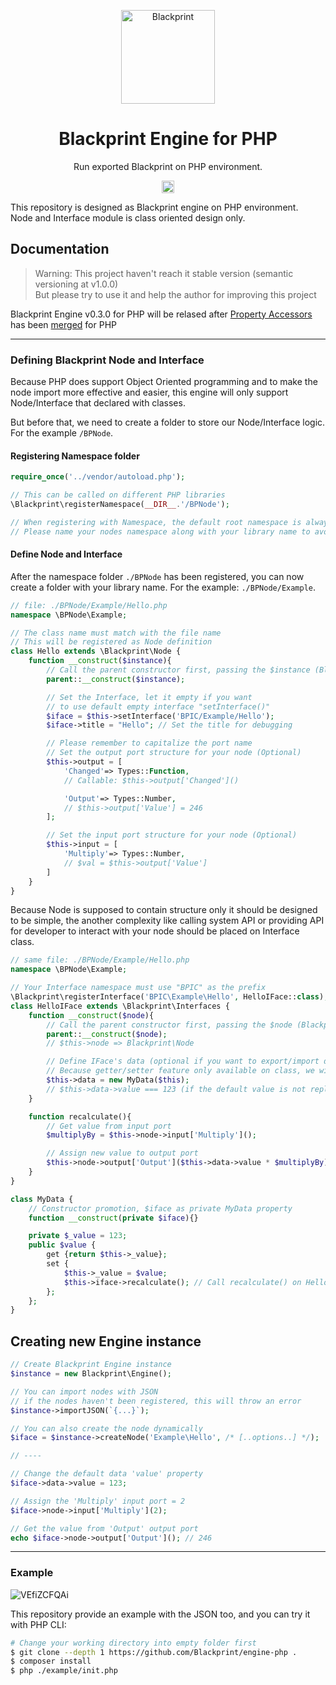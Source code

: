 <p align="center"><a href="#" target="_blank" rel="noopener noreferrer"><img width="150" src="https://user-images.githubusercontent.com/11073373/141421213-5decd773-a870-4324-8324-e175e83b0f55.png" alt="Blackprint"></a></p>

<h1 align="center">Blackprint Engine for PHP</h1>
<p align="center">Run exported Blackprint on PHP environment.</p>

<p align="center">
    <a href='https://github.com/Blackprint/Blackprint/blob/master/LICENSE'><img src='https://img.shields.io/badge/License-MIT-brightgreen.svg' height='20'></a>
</p>

This repository is designed as Blackprint engine on PHP environment.<br>
Node and Interface module is class oriented design only.

## Documentation
> Warning: This project haven't reach it stable version (semantic versioning at v1.0.0)<br>
> But please try to use it and help the author for improving this project

Blackprint Engine v0.3.0 for PHP will be relased after [Property Accessors](https://wiki.php.net/rfc/property_accessors) has been [merged](https://github.com/php/php-src/pull/6873) for PHP

---
### Defining Blackprint Node and Interface
Because PHP does support Object Oriented programming and to make the node import more effective and easier, this engine will only support Node/Interface that declared with classes.

But before that, we need to create a folder to store our Node/Interface logic. For the example `/BPNode`.

#### Registering Namespace folder

```php
require_once('../vendor/autoload.php');

// This can be called on different PHP libraries
\Blackprint\registerNamespace(__DIR__.'/BPNode');

// When registering with Namespace, the default root namespace is always "BPNode"
// Please name your nodes namespace along with your library name to avoid conflict with other library
```

#### Define Node and Interface
After the namespace folder `./BPNode` has been registered, you can now create a folder with your library name. For the example: `./BPNode/Example`.

```php
// file: ./BPNode/Example/Hello.php
namespace \BPNode\Example;

// The class name must match with the file name
// This will be registered as Node definition
class Hello extends \Blackprint\Node {
    function __construct($instance){
        // Call the parent constructor first, passing the $instance (Blackprint\Engine)
        parent::__construct($instance);

        // Set the Interface, let it empty if you want
        // to use default empty interface "setInterface()"
        $iface = $this->setInterface('BPIC/Example/Hello');
        $iface->title = "Hello"; // Set the title for debugging

        // Please remember to capitalize the port name
        // Set the output port structure for your node (Optional)
        $this->output = [
            'Changed'=> Types::Function,
            // Callable: $this->output['Changed']()

            'Output'=> Types::Number,
            // $this->output['Value'] = 246
        ];

        // Set the input port structure for your node (Optional)
        $this->input = [
            'Multiply'=> Types::Number,
            // $val = $this->output['Value']
        ]
    }
}
```

Because Node is supposed to contain structure only it should be designed to be simple, the another complexity like calling system API or providing API for developer to interact with your node should be placed on Interface class.

```php
// same file: ./BPNode/Example/Hello.php
namespace \BPNode\Example;

// Your Interface namespace must use "BPIC" as the prefix
\Blackprint\registerInterface('BPIC\Example\Hello', HelloIFace::class);
class HelloIFace extends \Blackprint\Interfaces {
    function __construct($node){
        // Call the parent constructor first, passing the $node (Blackprint\Node)
        parent::__construct($node);
        // $this->node => Blackprint\Node

        // Define IFace's data (optional if you want to export/import data from JSON)
        // Because getter/setter feature only available on class, we will create from `class MyData`
        $this->data = new MyData($this);
        // $this->data->value === 123 (if the default value is not replaced when importing JSON)
    }

    function recalculate(){
        // Get value from input port
        $multiplyBy = $this->node->input['Multiply']();

        // Assign new value to output port
        $this->node->output['Output']($this->data->value * $multiplyBy);
    }
}

class MyData {
    // Constructor promotion, $iface as private MyData property
    function __construct(private $iface){}

    private $_value = 123;
    public $value {
        get {return $this->_value};
        set {
            $this->_value = $value;
            $this->iface->recalculate(); // Call recalculate() on HelloIFace
        };
    };
}
```

## Creating new Engine instance

```php
// Create Blackprint Engine instance
$instance = new Blackprint\Engine();

// You can import nodes with JSON
// if the nodes haven't been registered, this will throw an error
$instance->importJSON(`{...}`);

// You can also create the node dynamically
$iface = $instance->createNode('Example\Hello', /* [..options..] */);

// ----

// Change the default data 'value' property
$iface->data->value = 123;

// Assign the 'Multiply' input port = 2
$iface->node->input['Multiply'](2);

// Get the value from 'Output' output port
echo $iface->node->output['Output'](); // 246
```


---

### Example
![VEfiZCFQAi](https://user-images.githubusercontent.com/11073373/141419539-dbee7bae-946c-4eb4-969b-118b77e07d18.png)

This repository provide an example with the JSON too, and you can try it with PHP CLI:<br>

```sh
# Change your working directory into empty folder first
$ git clone --depth 1 https://github.com/Blackprint/engine-php .
$ composer install
$ php ./example/init.php
```